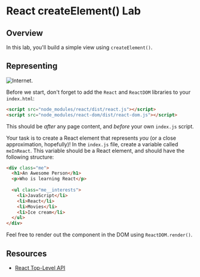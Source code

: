 # React createElement() Lab

## Overview

In this lab, you'll build a simple view using `createElement()`.

## Representing
![Internet.](https://media.giphy.com/media/l41YlCTJyClA4HFba/giphy.gif)

Before we start, don't forget to add the `React` and `ReactDOM` libraries to your `index.html`:

```html
<script src="node_modules/react/dist/react.js"></script>
<script src="node_modules/react-dom/dist/react-dom.js"></script>
```

This should be _after_ any page content, and _before_ your own `index.js` script.

Your task is to create a React element that represents _you_ (or a close approximation, hopefully)! In the `index.js`
file, create a variable called `meInReact`. This variable should be a React element, and should have the following
structure:

```html
<div class="me">
  <h1>An Awesome Person</h1>
  <p>Who is learning React</p>
  
  <ul class="me__interests">
    <li>JavaScript</li>
    <li>React</li>
    <li>Movies</li>
    <li>Ice cream</li>
  </ul>
</div>
```

Feel free to render out the component in the DOM using `ReactDOM.render()`.

## Resources
- [React Top-Level API](https://facebook.github.io/react/docs/top-level-api.html)
